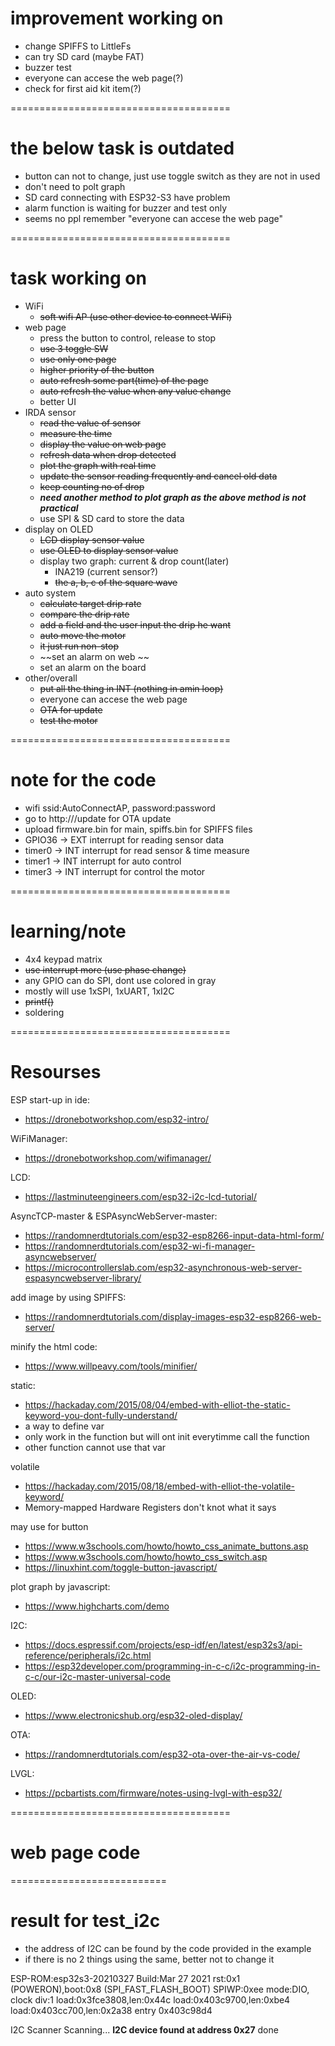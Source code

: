 # improvement working on
 - change SPIFFS to LittleFs
 - can try SD card (maybe FAT)
 - buzzer test
 - everyone can accese the web page(?)
 - check for first aid kit item(?)

======================================
# the below task is outdated
 - button can not to change, just use toggle switch as they are not in used
 - don't need to polt graph
 - SD card connecting with ESP32-S3 have problem
 - alarm function is waiting for buzzer and test only
 - seems no ppl remember "everyone can accese the web page"

======================================
# task working on
 - WiFi
    - ~~soft wifi AP (use other device to connect WiFi)~~
 - web page
    - press the button to control, release to stop 
    - ~~use 3 toggle SW~~
    - ~~use only one page~~
    - ~~higher priority of the button~~
    - ~~auto refresh some part(time) of the page~~
    - ~~auto refresh the value when any value change~~
    - better UI
 - IRDA sensor
    - ~~read the value of sensor~~
    - ~~measure the time~~
    - ~~display the value on web page~~
    - ~~refresh data when drop detected~~
    - ~~plot the graph with real time~~
    - ~~update the sensor reading frequently and cancel old data~~
    - ~~keep counting no of drop~~
    - ***need another method to plot graph as the above method is not practical***
    - use SPI & SD card to store the data
 - display on OLED
    - ~~LCD display sensor value~~
    - ~~use OLED to display sensor value~~
    - display two graph: current & drop count(later)
	  - INA219 (current sensor?)
	  - ~~the a, b, c of the square wave~~
 - auto system
    - ~~calculate target drip rate~~
    - ~~compare the drip rate~~
    - ~~add a field and the user input the drip he want~~
    - ~~auto move the motor~~
    - ~~it just run non-stop~~
    - ~~set an alarm on web ~~
    - set an alarm on the board
 - other/overall
    - ~~put all the thing in INT (nothing in amin loop)~~
    - everyone can accese the web page
    - ~~OTA for update~~
    - ~~test the motor~~

======================================
# note for the code
 - wifi ssid:AutoConnectAP, password:password
 - go to http://<IPAddress>/update for OTA update
 - upload firmware.bin for main, spiffs.bin for SPIFFS files
 - GPIO36 -> EXT interrupt for reading sensor data
 - timer0 -> INT interrupt for read sensor & time measure
 - timer1 -> INT interrupt for auto control
 - timer3 -> INT interrupt for control the motor

======================================
# learning/note
- 4x4 keypad matrix
- ~~use interrupt more (use phase change)~~
- any GPIO can do SPI, dont use colored in gray
- mostly will use 1xSPI, 1xUART, 1xI2C
- ~~printf()~~
- soldering

======================================
# Resourses

ESP start-up in ide: 
 - https://dronebotworkshop.com/esp32-intro/

WiFiManager:
 - https://dronebotworkshop.com/wifimanager/

LCD:
 - https://lastminuteengineers.com/esp32-i2c-lcd-tutorial/

AsyncTCP-master & ESPAsyncWebServer-master: 
 - https://randomnerdtutorials.com/esp32-esp8266-input-data-html-form/
 - https://randomnerdtutorials.com/esp32-wi-fi-manager-asyncwebserver/
 - https://microcontrollerslab.com/esp32-asynchronous-web-server-espasyncwebserver-library/

add image by using SPIFFS: 
 - https://randomnerdtutorials.com/display-images-esp32-esp8266-web-server/

minify the html code: 
 - https://www.willpeavy.com/tools/minifier/

static: 
 - https://hackaday.com/2015/08/04/embed-with-elliot-the-static-keyword-you-dont-fully-understand/
 - a way to define var
 - only work in the function but will ont init everytimme call the function
 - other function cannot use that var

volatile
 - https://hackaday.com/2015/08/18/embed-with-elliot-the-volatile-keyword/
 - Memory-mapped Hardware Registers don't knot what it says

may use for button
 - https://www.w3schools.com/howto/howto_css_animate_buttons.asp
 - https://www.w3schools.com/howto/howto_css_switch.asp
 - https://linuxhint.com/toggle-button-javascript/

plot graph by javascript:
 - https://www.highcharts.com/demo

I2C: 
 - https://docs.espressif.com/projects/esp-idf/en/latest/esp32s3/api-reference/peripherals/i2c.html
 - https://esp32developer.com/programming-in-c-c/i2c-programming-in-c-c/our-i2c-master-universal-code

OLED: 
 - https://www.electronicshub.org/esp32-oled-display/

OTA:
 - https://randomnerdtutorials.com/esp32-ota-over-the-air-vs-code/

LVGL:
 - https://pcbartists.com/firmware/notes-using-lvgl-with-esp32/

======================================
# web page code
<!DOCTYPE HTML>
<html>

  <head>
    <title>ESP Input Form</title>
    <meta name="viewport" content="width=device-width, initial-scale=1">
    <script src="https://code.highcharts.com/highcharts.js"></script>
    <script src="https://code.highcharts.com/modules/exporting.js"></script>
    <script src="https://code.highcharts.com/modules/export-data.js"></script>
    <script src="https://code.highcharts.com/modules/accessibility.js"></script>
    <style>
      .switch {position: relative; display: inline-block; width: 120px; height: 68px} 
      .switch input {display: none}
      .slider {position: absolute; top: 0; left: 0; right: 0; bottom: 0; background-color: #ccc; border-radius: 6px}
      .slider:before {position: absolute; content: ""; height: 52px; width: 52px; left: 8px; bottom: 8px; background-color: #fff; -webkit-transition: .4s; transition: .4s; border-radius: 3px}
      input:checked+.slider {background-color: #b30000}
      input:checked+.slider:before {-webkit-transform: translateX(52px); -ms-transform: translateX(52px); transform: translateX(52px)}
    </style>
    <script>
      var state_change = false;
    	var state_auto = false;
      var DR = 0;
      var drop_rate = 30;
      function getDR(){
        DR = parseInt(document.getElementById("AGIS1").value);
        state_auto = true;
        alert("clicked");
      }
      setInterval(function(){stateControl(); autoControl();}, 10000);
      function stateControl(){
      	state_change = true;
      }
      function autoControl(){
        var xhttp = new XMLHttpRequest();
        xhttp.onreadystatechange = function() {
          if((state_auto) && (state_change)){
          	if(DR < drop_rate){
          	  drop_rate -= 2;
          	}
          	if(DR < (drop_rate - 5)){
          	  drop_rate -= 2;
          	}
          	if(DR > drop_rate){
          	  drop_rate += 2;
          	}
          	if(DR > (drop_rate + 5)){
          	  drop_rate += 2;
          	}
            state_change = false;
          }
          document.getElementById("senddrop_rate").innerHTML = drop_rate;
        };
        xhttp.open("GET", "a", true);
        xhttp.send();
      }
      setInterval(function(){ refreshtime1(); refreshtime2(); refreshno_of_drop(); refreshtotal_time(); refreshdrop_rate();}, 3000);
      var tot_time = 0;
      var no_drop = 99;
      var drop_rate = tot_time / no_drop;
      function refreshtime1(){
        var xhttp = new XMLHttpRequest();
        xhttp.onreadystatechange = function() {
            document.getElementById("sendtime1").innerHTML = this.responseText;
        };
        xhttp.open("GET", "sendtime1", true);
        xhttp.send();
      }
      function refreshtime2(){
        var xhttp = new XMLHttpRequest();
        xhttp.onreadystatechange = function() {
            document.getElementById("sendtime2").innerHTML = this.responseText;
        };
        xhttp.open("GET", "sendtime2", true);
        xhttp.send();
      }
      function refreshno_of_drop(){
        var xhttp = new XMLHttpRequest();
        xhttp.onreadystatechange = function() {
            document.getElementById("sendno_of_drop").innerHTML = this.responseText;
            no_drop = parseInt(this.responseText);
        };
        xhttp.open("GET", "sendno_of_drop", true);
        xhttp.send();
      }
      function refreshtotal_time(){
        var xhttp = new XMLHttpRequest();
        xhttp.onreadystatechange = function() {
            document.getElementById("sendtotal_time").innerHTML = this.responseText;
            tot_time = parseInt(this.responseText) / 1000;
        };
        xhttp.open("GET", "sendtotal_time", true);
        xhttp.send();
      }
      function refreshdrop_rate(){
        var xhttp = new XMLHttpRequest();
        xhttp.onreadystatechange = function() {
            document.getElementById("senddrop_rate").innerHTML = no_drop * 60 / tot_time;
        };
        xhttp.open("GET", "senddrop_rate", true);
        xhttp.send();
      }
      function getValue() {
        setTimeout(function() {
          document.location.reload(false);
        }, 10);
      }
      function sendInput(element){
        var xhr = new XMLHttpRequest();
        if(element.checked){xhr.open("GET", "/get?input1=" + element.id, true);}
        else{xhr.open("GET", "/get?input1=STOP", true);}
        xhr.send();
      }

    </script>
  </head>

  <body>
    AGIS 1 UP<label class='switch'><input type='checkbox' onchange='sendInput(this)' id='Up'><span class='slider'></span></label>
    AGIS 1 Up and Down<label class='switch'><input type='checkbox' onchange='sendInput(this)' id='Up_and_Down'><span class='slider'></span></label>
    AGIS 1 Down<label class='switch'><input type='checkbox' onchange='sendInput(this)' id='Down'><span class='slider'></span></label>
    <br>
    <form action='/get' target='hidden-form'> 
    AGIS 1 (current value %input1%): 
    <input name="input1" type='submit' value='Up' onchange='getValue()'> 
    <input name="input1" type='submit' value='Up_and_Down' onclick='getValue()'> 
    <input name="input1" type='submit' value='Down' onclick='getValue()'> 
    <input name="input1" type='submit' value='STOP' onclick='getValue()'> 
    </form><br>

    <label for="AGIS1">Enter Drip Rate:</label>
    <input type="text" id="AGIS1" name="AGIS1">
    <input type="submit" value="AGIS1" onclick="getDR()">
    
    <table>
      <tr>
        <td >Time for 1 drop: </td>
        <td><div id='sendtime1'>%time1%ms</div></td>
      </tr><tr>
        <td>Time between 2 drop: </td>
        <td><div id='sendtime2'>%time2%ms</div></td>
      </tr><tr>
        <td>No. of drop: </td>
        <td><div id='sendno_of_drop'>%no_of_drop%</div></td>
      </tr><tr>
        <td>Total time: </td>
        <td><div id='sendtotal_time'>%total_time%ms</div></td>
      </tr>
      <tr>
        <td>Drip rate: </td>
        <td><div id='senddrop_rate'>drop_rate</div></td>
      </tr>
    </table>
    <br><br>
  
    
    <form action='/get' target='hidden-form'>
    AGIS 2 (current value %input2%): 
    <input name='input2' type='submit' value='Up' onclick='getValue()'> 
    <input name='input2' type='submit' value='Up_and_Down' onclick='getValue()'> 
    <input name='input2' type='submit' value='Down' onclick='getValue()'> 
    <input name='input2' type='submit' value='STOP' onclick='getValue()'> 
    </form><br>
    
    <form action='/get' target='hidden-form'> AGIS 3 (current value %input3%): 
    <input name='input3' type='submit' value='Up' onclick='getValue()'>
    <input name='input3' type='submit' value='Up_and_Down' onclick='getValue()'> 
    <input name='input3' type='submit' value='Down' onclick='getValue()'> 
    <input name='input3' type='submit' value='STOP' onclick='getValue()'> 
    </form><br>
    
    <iframe style="display:none" name="hidden-form"></iframe> 

    <div id='sendsensor'>testing value</div>
    <figure class="highcharts-figure">
      <div id="chart-reading" class="container">testing</div>
    </figure>

  </body>
  <script>
      var chartT = new Highcharts.Chart({
        chart:{ renderTo :'chart-reading', marginRight: 10},
        time: { useUTC: false },
        title: { text:'Sensor Reading' },
        plotOptions: {
          line: { animation: false,
            dataLabels: { enabled: false }
          }
        },
        accessibility: {
            announceNewData: {
                enabled: true,
                minAnnounceInterval: 15000,
                announcementFormatter: function (allSeries, newSeries, newPoint) {
                    if (newPoint) {
                        return 'New point added. Value: ' + newPoint.y;
                    }
                    return false;
                }
            }
        },
        xAxis: { 
          type:'datetime', tickPixelInterval: 150
        },
        yAxis: {
          title: { text:'Drop detected' }, 
          plotLines:[{ value: 0, width: 1, color:'#808080'}]
        },
        credits: { enabled: false },
        legend: { enabled: true },
        exporting: { enabled: false },
        series: [{
          name:'AGIS1',
          data: ( function(){
            var data = [], time = (new Date()).getTime(), i;
            for ( i=-19; i<=0; i+=1){
              data.push({ x: time + i * 1000,
                          y: 0
              });
            }
            return data;
          }())
        }]
      });
      var series = chartT.series[0];
      setInterval(function(){ plotGraph();}, 500);
      function plotGraph(){
       var xhttp = new XMLHttpRequest();
       xhttp.onreadystatechange = function() {
          var sensorreading = parseInt(this.responseText);
          var x = (new Date()).getTime(),
              y = sensorreading;
          chartT.series[0].addPoint([x, y], true, true);
          document.getElementById("sendsensor").innerHTML = sensorreading;
        };
        xhttp.open("GET", "sendsensor", true);
        xhttp.send();
      }
    </script>

</html>

===========================
# result for test_i2c
 - the address of I2C can be found by the code provided in the example
 - if there is no 2 things using the same, better not to change it

ESP-ROM:esp32s3-20210327
Build:Mar 27 2021
rst:0x1 (POWERON),boot:0x8 (SPI_FAST_FLASH_BOOT)
SPIWP:0xee
mode:DIO, clock div:1
load:0x3fce3808,len:0x44c
load:0x403c9700,len:0xbe4
load:0x403cc700,len:0x2a38
entry 0x403c98d4

I2C Scanner
Scanning...
**I2C device found at address 0x27**
done